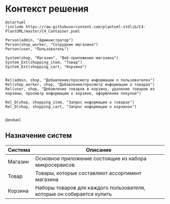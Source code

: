 # Контекст решения
<!-- Окружение системы (роли, участники, внешние системы) и связи системы с ним. Диаграмма контекста C4 и текстовое описание. 
-->
```plantuml
@startuml
!include https://raw.githubusercontent.com/plantuml-stdlib/C4-PlantUML/master/C4_Container.puml

Person(admin, "Администратор")
Person(shop_worker, "Сотрудник магазина")
Person(user, "Пользователь")

System(shop, "Магазин", "Веб-приложение магазина")
System_Ext(shopping_item, "Товар")
System_Ext(shopping_cart, "Корзина")


Rel(admin, shop, "Добавление/просмотр информации о пользователях")
Rel(shop_worker, shop, "Добавление/просмотр информации о товарах")
Rel(user, shop, "Добавление товаров в корзину, удаление товаров из корзины, просмотр информации о корзине, оформление покупки")

Rel_D(shop, shopping_item, "Запрос информации о товарах")
Rel_D(shop, shopping_cart, "Запрос информации о корзинах")


@enduml
```
## Назначение систем
|Система| Описание|
|-------|---------|
| Магазин| Основное приложение состоящие из набора микросервисов |
| Товар| Товары, которые составляют ассортимент магазина |
| Корзина| Наборы товаров для каждого пользователя, которые он собирается купить|

